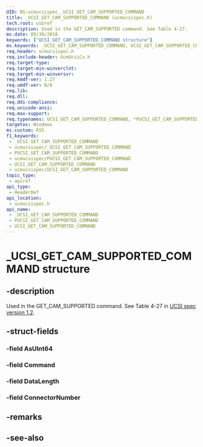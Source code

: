 ```yaml
---
UID: NS:ucmucsispec._UCSI_GET_CAM_SUPPORTED_COMMAND
title: _UCSI_GET_CAM_SUPPORTED_COMMAND (ucmucsispec.h)
tech.root: usbref
description: Used in the GET_CAM_SUPPORTED command. See Table 4-27.
ms.date: 09/30/2018
keywords: ["UCSI_GET_CAM_SUPPORTED_COMMAND structure"]
ms.keywords: _UCSI_GET_CAM_SUPPORTED_COMMAND, UCSI_GET_CAM_SUPPORTED_COMMAND, *PUCSI_GET_CAM_SUPPORTED_COMMAND,
req.header: ucmucsispec.h
req.include-header: UcmUcsiCx.h
req.target-type: 
req.target-min-winverclnt: 
req.target-min-winversvr: 
req.kmdf-ver: 1.27
req.umdf-ver: N/A
req.lib: 
req.dll: 
req.ddi-compliance: 
req.unicode-ansi: 
req.max-support: 
req.typenames: UCSI_GET_CAM_SUPPORTED_COMMAND, *PUCSI_GET_CAM_SUPPORTED_COMMAND
targetos: Windows
ms.custom: RS5
f1_keywords:
 - _UCSI_GET_CAM_SUPPORTED_COMMAND
 - ucmucsispec/_UCSI_GET_CAM_SUPPORTED_COMMAND
 - PUCSI_GET_CAM_SUPPORTED_COMMAND
 - ucmucsispec/PUCSI_GET_CAM_SUPPORTED_COMMAND
 - UCSI_GET_CAM_SUPPORTED_COMMAND
 - ucmucsispec/UCSI_GET_CAM_SUPPORTED_COMMAND
topic_type:
 - apiref
api_type:
 - HeaderDef
api_location:
 - ucmucsispec.h
api_name:
 - _UCSI_GET_CAM_SUPPORTED_COMMAND
 - PUCSI_GET_CAM_SUPPORTED_COMMAND
 - UCSI_GET_CAM_SUPPORTED_COMMAND
---
```


# _UCSI_GET_CAM_SUPPORTED_COMMAND structure


## -description

Used in the GET_CAM_SUPPORTED command. See Table 4-27 in [UCSI spec version 1.2](https://www.intel.com/content/dam/www/public/us/en/documents/technical-specifications/usb-type-c-ucsi-spec.pdf).

## -struct-fields

### -field AsUInt64

### -field Command

### -field DataLength

### -field ConnectorNumber

## -remarks

## -see-also

